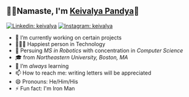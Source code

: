 ## 🙏🏻Namaste, I'm [Keivalya Pandya](https://www.keivalya.com/)👋

[![Linkedin: keivalya](https://img.shields.io/badge/-keivalya-blue?style=flat-square&logo=Linkedin&logoColor=white&link=https://www.linkedin.com/in/keivalya/)](https://www.linkedin.com/in/keivalya/)
[![Instagram: keivalya](https://img.shields.io/badge/keivalya-red?&style=flat-square&logo=instagram&logoColor=white&link=https://instagram.com/keivalya/)](https://instagram.com/keivalya/)

- 🔭 I’m currently working on certain projects
- 👨🏻‍💻 Happiest person in Technology
- 🦾 Persuing *MS in Robotics* with concentration in *Computer Science*
- 🎓 from *Northeastern University, Boston, MA*
- 🌱 I’m *always* learning
- 📫 How to reach me: writing letters will be appreciated
- 😄 Pronouns: He/Him/His
- ⚡ Fun fact: I'm Iron Man

<br>
